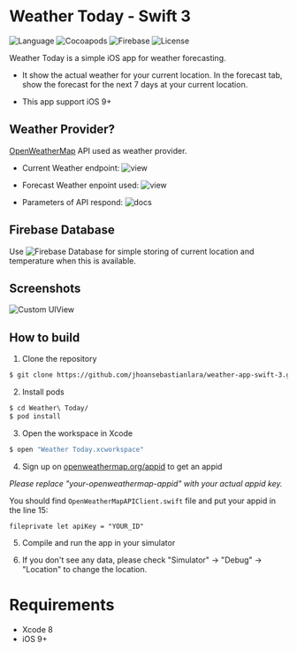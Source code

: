 # Weather Today - Swift 3

![Language](https://img.shields.io/badge/Language-Swift%203-red.svg)
![Cocoapods](https://img.shields.io/badge/CocoaPods-latest-blue.svg)
![Firebase](https://img.shields.io/badge/Firebase--yellow.svg)
![License](https://img.shields.io/github/license/JakeLin/SwiftWeather.svg?style=flat)

Weather Today is a simple iOS app for weather forecasting. 

- It show the actual weather for your current location. In the forecast tab, show the forecast for the next 7 days at your current location. 

- This app support iOS 9+

## Weather Provider?

[OpenWeatherMap](http://openweathermap.org/api) API used as weather provider.

- Current Weather endpoint: ![view](http://api.openweathermap.org/data/2.5/forecast/daily?lat=4.5339&lon=-75.6812&cnt=7&mode=json&appid=933887d73fafeb70d31b6c5566986168)

- Forecast Weather enpoint used: ![view](http://api.openweathermap.org/data/2.5/forecast/daily/?appid=933887d73fafeb70d31b6c5566986168&lat=4.56521807401477&lon=-75.6534032286994&units=metric)

- Parameters of API respond: ![docs](http://openweathermap.org/weather-data)

## Firebase Database

Use ![Firebase Database](https://firebase.google.com/docs/database/ios/start) for simple storing of current location  and  temperature when this is available.

## Screenshots

![Custom UIView](https://cloud.githubusercontent.com/assets/8799407/25956990/dae5f4a8-3632-11e7-8111-c7e82150f769.png)

## How to build

1) Clone the repository

```bash
$ git clone https://github.com/jhoansebastianlara/weather-app-swift-3.git
```

2) Install pods

```bash
$ cd Weather\ Today/
$ pod install
```

3) Open the workspace in Xcode

```bash
$ open "Weather Today.xcworkspace"
```

4) Sign up on [openweathermap.org/appid](http://openweathermap.org/appid) to get an appid

*Please replace "your-openweathermap-appid" with your actual appid key.*

You should find `OpenWeatherMapAPIClient.swift` file and put your appid in the line 15:

``fileprivate let apiKey = "YOUR_ID"``
 
5) Compile and run the app in your simulator

6) If you don't see any data, please check "Simulator" -> "Debug" -> "Location" to change the location.

# Requirements

* Xcode 8
* iOS 9+
